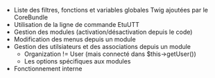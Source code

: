 
- Liste des filtres, fonctions et variables globales Twig ajoutées par le CoreBundle
- Utilisation de la ligne de commande EtuUTT
- Gestion des modules (activation/désactivation depuis le code)
- Modification des menus depuis un module
- Gestion des utilsiateurs et des associations depuis un module
	- Organization != User (mais connecté dans $this->getUser())
	- Les options spécifiques aux modules
- Fonctionnement interne